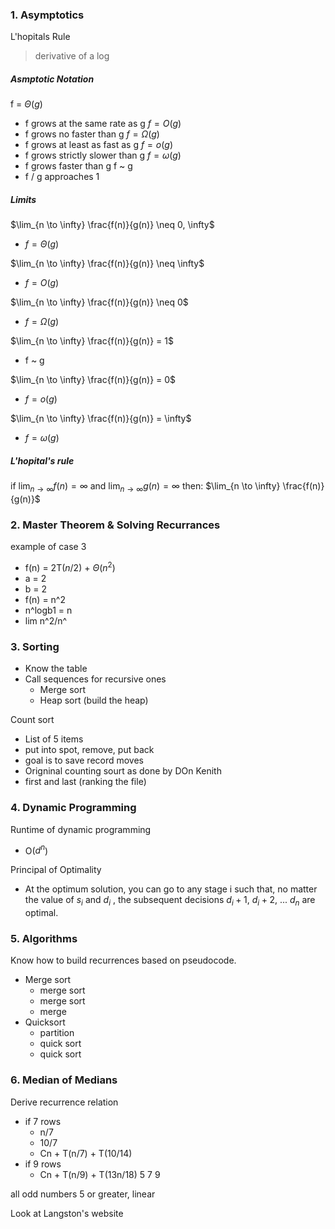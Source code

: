 
### 1. Asymptotics
L'hopitals Rule
> derivative of a log

##### Asmptotic Notation
f = $\Theta(g)$
- f grows at the same rate as g
$f = O(g)$ 
- f grows no faster than g
$f = \Omega(g)$
- f grows at least as fast as g
$f = o(g)$ 
- f grows strictly slower than g
$f = \omega(g)$ 
- f grows faster than g
f ~ g
- f / g approaches 1

##### Limits
$\lim_{n \to \infty} \frac{f(n)}{g(n)} \neq 0, \infty$
- $f = \Theta(g)$

$\lim_{n \to \infty} \frac{f(n)}{g(n)} \neq \infty$
- $f = O(g)$

$\lim_{n \to \infty} \frac{f(n)}{g(n)} \neq 0$
- $f = \Omega(g)$

$\lim_{n \to \infty} \frac{f(n)}{g(n)} = 1$
- f ~ g

$\lim_{n \to \infty} \frac{f(n)}{g(n)} = 0$
- $f = o(g)$

$\lim_{n \to \infty} \frac{f(n)}{g(n)} = \infty$
- $f = \omega(g)$

##### L'hopital's rule
if $\lim_{n \to \infty} f(n) = \infty$ and $\lim_{n \to \infty} g(n) = \infty$ 
	then: $\lim_{n \to \infty} \frac{f(n)}{g(n)}$ 


### 2. Master Theorem & Solving Recurrances

example of case 3
- f(n) = 2T($n/2$) + $\Theta(n^2)$ 
- a = 2 
- b = 2
- f(n) = n^2
- n^logb1 = n
- lim n^2/n^

### 3. Sorting
- Know the table
- Call sequences for recursive ones
	- Merge sort
	- Heap sort (build the heap)

Count sort
- List of 5 items
- put into spot, remove, put back
- goal is to save record moves 
- Origninal counting sourt as done by DOn Kenith
- first and last (ranking the file)

### 4. Dynamic Programming
Runtime of dynamic programming
- O($d^n$)

Principal of Optimality
- At the optimum solution, you can go to any stage i such that, no matter the value of $s_i$ and $d_i$ , the subsequent decisions $d_i+1$, $d_i+2$, ... $d_n$ are optimal.

### 5. Algorithms
Know how to build recurrences based on pseudocode.
- Merge sort
	- merge sort
	- merge sort 
	- merge
- Quicksort
	- partition 
	- quick sort
	- quick sort

### 6. Median of Medians
Derive recurrence relation
- if 7 rows
	- n/7 
	- 10/7
	- Cn + T(n/7) + T(10/14)
- if 9 rows
	- Cn + T(n/9) + T(13n/18)
5 7 9

all odd numbers 5 or greater, linear


Look at Langston's website